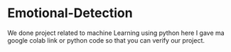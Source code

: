 # Emotional-Detection
We done project related to machine Learning using python here I gave ma google colab link or python code so that you can verify our project.
